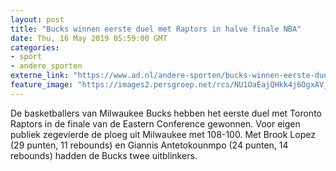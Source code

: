 ```yaml
---
layout: post
title: "Bucks winnen eerste duel met Raptors in halve finale NBA"
date: Thu, 16 May 2019 05:59:00 GMT
categories: 
- sport 
- andere_sporten 
externe_link: "https://www.ad.nl/andere-sporten/bucks-winnen-eerste-duel-met-raptors-in-halve-finale-nba~aa594935/"
feature_image: "https://images2.persgroep.net/rcs/NU1OaEajQHkk4j6OgxAV_S2qwHE/diocontent/148490304/_fitwidth/400/?appId=21791a8992982cd8da851550a453bd7f&quality=0.7"
---
```


De basketballers van Milwaukee Bucks hebben het eerste duel met Toronto Raptors in de finale van de Eastern Conference gewonnen. Voor eigen publiek zegevierde de ploeg uit Milwaukee met 108-100. Met Brook Lopez (29 punten, 11 rebounds) en Giannis Antetokounmpo (24 punten, 14 rebounds) hadden de Bucks twee uitblinkers.
